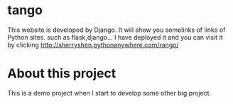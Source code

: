 # tango
This website is developed by Django. It will show you somelinks of  links of Python sites. such as flask,django...
I have deployed it and you can visit it by clicking http://sherryshen.pythonanywhere.com/rango/

# About this project 
This is a demo project when I start to develop some other big project.

